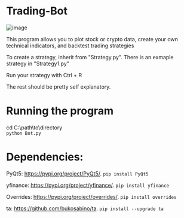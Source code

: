 # Trading-Bot
![image](https://user-images.githubusercontent.com/48528737/173469075-e585176f-59cd-4bf9-a46c-077bb6001d9a.png)

This program allows you to plot stock or crypto data, create your own technical indicators, and backtest trading strategies

To create a strategy, inherit from "Strategy.py". There is an exmaple strategy in "Strategy1.py"

Run your strategy with Ctrl + R

The rest should be pretty self explanatory.

# Running the program
cd C:\path\to\directory  
`python Bot.py`

# Dependencies: 

PyQt5: https://pypi.org/project/PyQt5/. `pip install PyQt5`

yfinance: https://pypi.org/project/yfinance/.  `pip install yfinance`

Overrides: https://pypi.org/project/overrides/.  `pip install overrides`

ta: https://github.com/bukosabino/ta.  `pip install --upgrade ta`
